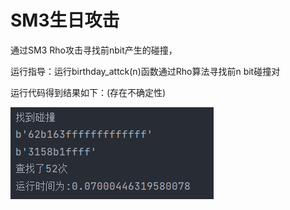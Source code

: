 # SM3生日攻击
通过SM3 Rho攻击寻找前nbit产生的碰撞，

运行指导：运行birthday_attck(n)函数通过Rho算法寻找前n bit碰撞对

运行代码得到结果如下：(存在不确定性)

![image](https://github.com/Chocker926/Security_in_action/blob/master/SM3_Rho/Rho.png)
